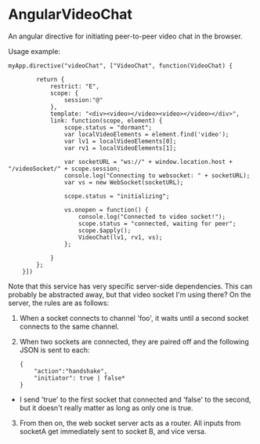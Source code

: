 AngularVideoChat
================

An angular directive for initiating peer-to-peer video chat in the browser.

Usage example:

```
myApp.directive("videoChat", ["VideoChat", function(VideoChat) {

        return {
            restrict: "E",
            scope: {
                session:"@"
            },
            template: "<div><video></video><video></video></div>",
            link: function(scope, element) {
                scope.status = "dormant";
                var localVideoElements = element.find('video');
                var lv1 = localVideoElements[0];
                var rv1 = localVideoElements[1];

                var socketURL = "ws://" + window.location.host + "/videoSocket/" + scope.session;
                console.log("Connecting to websocket: " + socketURL);
                var vs = new WebSocket(socketURL);

                scope.status = "initializing";

                vs.onopen = function() {
                    console.log("Connected to video socket!");
                    scope.status = "connected, waiting for peer";
                    scope.$apply();
                    VideoChat(lv1, rv1, vs);
                };

            }
        };
    }])
```

Note that this service has very specific server-side dependencies. This can probably be abstracted away, but that video socket I'm using there? On the server, the rules are as follows:

1) When a socket connects to channel 'foo', it waits until a second socket connects to the same channel.

2) When two sockets are connected, they are paired off and the following JSON is sent to each:
	```
	{
		"action":"handshake",
		"initiator": true | false*
	}
	```
* I send 'true' to the first socket that connected and 'false' to the second, but it doesn't really matter as long as only one is true.

3) From then on, the web socket server acts as a router. All inputs from socketA get immediately sent to socket B, and vice versa.